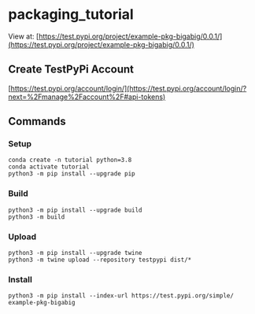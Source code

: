 # packaging_tutorial
View at: [https://test.pypi.org/project/example-pkg-bigabig/0.0.1/](https://test.pypi.org/project/example-pkg-bigabig/0.0.1/)

## Create TestPyPi Account
[https://test.pypi.org/account/login/](https://test.pypi.org/account/login/?next=%2Fmanage%2Faccount%2F#api-tokens)

## Commands

### Setup
```
conda create -n tutorial python=3.8
conda activate tutorial
python3 -m pip install --upgrade pip
```

### Build
```
python3 -m pip install --upgrade build
python3 -m build
```

### Upload
```
python3 -m pip install --upgrade twine
python3 -m twine upload --repository testpypi dist/*
```

### Install
```
python3 -m pip install --index-url https://test.pypi.org/simple/ example-pkg-bigabig
```

